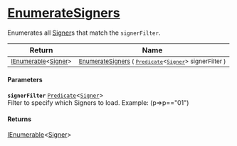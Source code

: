 # [EnumerateSigners](./IDataSetLoader-100663924.md)

Enumerates all [Signer](https://github.com/sigstat/sigstat/blob/develop/docs/md/SigStat/Common/Signer.md)s that match the `signerFilter`.

| Return | Name | 
| --- | --- | 
| <sub>[IEnumerable](https://docs.microsoft.com/en-us/dotnet/api/System.Collections.Generic.IEnumerable-1)\<[Signer](./../../Signer.md)></sub>| <sub>[EnumerateSigners](./IDataSetLoader-100663924.md) ( [`Predicate`](https://docs.microsoft.com/en-us/dotnet/api/System.Predicate-1)\<[`Signer`](./../../Signer.md)> signerFilter )</sub>| <br>


#### Parameters
**`signerFilter`**  [`Predicate`](https://docs.microsoft.com/en-us/dotnet/api/System.Predicate-1)\<[`Signer`](./../../Signer.md)><br>Filter to specify which Signers to load. Example: (p=>p=="01")
#### Returns
[IEnumerable](https://docs.microsoft.com/en-us/dotnet/api/System.Collections.Generic.IEnumerable-1)\<[Signer](./../../Signer.md)>